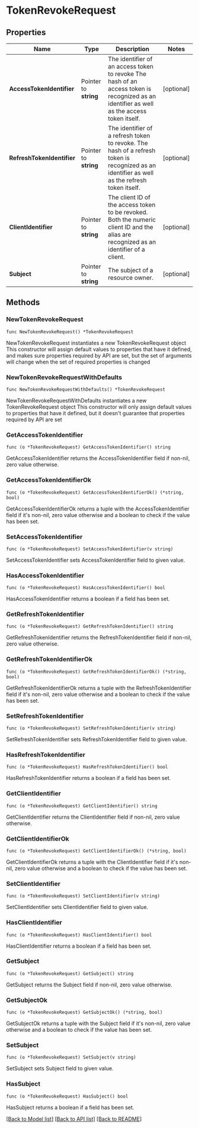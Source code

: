 # TokenRevokeRequest

## Properties

Name | Type | Description | Notes
------------ | ------------- | ------------- | -------------
**AccessTokenIdentifier** | Pointer to **string** | The identifier of an access token to revoke  The hash of an access token is recognized as an identifier as well as the access token itself.  | [optional] 
**RefreshTokenIdentifier** | Pointer to **string** | The identifier of a refresh token to revoke.  The hash of a refresh token is recognized as an identifier as well as the refresh token itself.  | [optional] 
**ClientIdentifier** | Pointer to **string** | The client ID of the access token to be revoked.  Both the numeric client ID and the alias are recognized as an identifier of a client.  | [optional] 
**Subject** | Pointer to **string** | The subject of a resource owner.  | [optional] 

## Methods

### NewTokenRevokeRequest

`func NewTokenRevokeRequest() *TokenRevokeRequest`

NewTokenRevokeRequest instantiates a new TokenRevokeRequest object
This constructor will assign default values to properties that have it defined,
and makes sure properties required by API are set, but the set of arguments
will change when the set of required properties is changed

### NewTokenRevokeRequestWithDefaults

`func NewTokenRevokeRequestWithDefaults() *TokenRevokeRequest`

NewTokenRevokeRequestWithDefaults instantiates a new TokenRevokeRequest object
This constructor will only assign default values to properties that have it defined,
but it doesn't guarantee that properties required by API are set

### GetAccessTokenIdentifier

`func (o *TokenRevokeRequest) GetAccessTokenIdentifier() string`

GetAccessTokenIdentifier returns the AccessTokenIdentifier field if non-nil, zero value otherwise.

### GetAccessTokenIdentifierOk

`func (o *TokenRevokeRequest) GetAccessTokenIdentifierOk() (*string, bool)`

GetAccessTokenIdentifierOk returns a tuple with the AccessTokenIdentifier field if it's non-nil, zero value otherwise
and a boolean to check if the value has been set.

### SetAccessTokenIdentifier

`func (o *TokenRevokeRequest) SetAccessTokenIdentifier(v string)`

SetAccessTokenIdentifier sets AccessTokenIdentifier field to given value.

### HasAccessTokenIdentifier

`func (o *TokenRevokeRequest) HasAccessTokenIdentifier() bool`

HasAccessTokenIdentifier returns a boolean if a field has been set.

### GetRefreshTokenIdentifier

`func (o *TokenRevokeRequest) GetRefreshTokenIdentifier() string`

GetRefreshTokenIdentifier returns the RefreshTokenIdentifier field if non-nil, zero value otherwise.

### GetRefreshTokenIdentifierOk

`func (o *TokenRevokeRequest) GetRefreshTokenIdentifierOk() (*string, bool)`

GetRefreshTokenIdentifierOk returns a tuple with the RefreshTokenIdentifier field if it's non-nil, zero value otherwise
and a boolean to check if the value has been set.

### SetRefreshTokenIdentifier

`func (o *TokenRevokeRequest) SetRefreshTokenIdentifier(v string)`

SetRefreshTokenIdentifier sets RefreshTokenIdentifier field to given value.

### HasRefreshTokenIdentifier

`func (o *TokenRevokeRequest) HasRefreshTokenIdentifier() bool`

HasRefreshTokenIdentifier returns a boolean if a field has been set.

### GetClientIdentifier

`func (o *TokenRevokeRequest) GetClientIdentifier() string`

GetClientIdentifier returns the ClientIdentifier field if non-nil, zero value otherwise.

### GetClientIdentifierOk

`func (o *TokenRevokeRequest) GetClientIdentifierOk() (*string, bool)`

GetClientIdentifierOk returns a tuple with the ClientIdentifier field if it's non-nil, zero value otherwise
and a boolean to check if the value has been set.

### SetClientIdentifier

`func (o *TokenRevokeRequest) SetClientIdentifier(v string)`

SetClientIdentifier sets ClientIdentifier field to given value.

### HasClientIdentifier

`func (o *TokenRevokeRequest) HasClientIdentifier() bool`

HasClientIdentifier returns a boolean if a field has been set.

### GetSubject

`func (o *TokenRevokeRequest) GetSubject() string`

GetSubject returns the Subject field if non-nil, zero value otherwise.

### GetSubjectOk

`func (o *TokenRevokeRequest) GetSubjectOk() (*string, bool)`

GetSubjectOk returns a tuple with the Subject field if it's non-nil, zero value otherwise
and a boolean to check if the value has been set.

### SetSubject

`func (o *TokenRevokeRequest) SetSubject(v string)`

SetSubject sets Subject field to given value.

### HasSubject

`func (o *TokenRevokeRequest) HasSubject() bool`

HasSubject returns a boolean if a field has been set.


[[Back to Model list]](../README.md#documentation-for-models) [[Back to API list]](../README.md#documentation-for-api-endpoints) [[Back to README]](../README.md)


